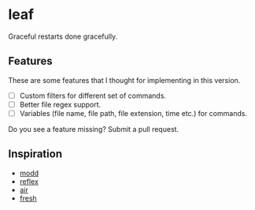 # leaf

Graceful restarts done gracefully.

## Features

These are some features that I thought for implementing in this version.

- [ ] Custom filters for different set of commands.
- [ ] Better file regex support.
- [ ] Variables (file name, file path, file extension, time etc.) for commands.

Do you see a feature missing? Submit a pull request.

## Inspiration

- [modd](https://github.com/cortesi/modd)
- [reflex](https://github.com/cespare/reflex)
- [air](https://github.com/cosmtrek/air)
- [fresh](https://github.com/gravityblast/fresh)
